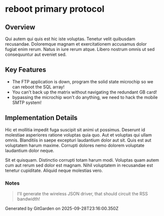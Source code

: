 # reboot primary protocol

## Overview
Qui autem qui quis est hic iste voluptas. Tenetur velit quibusdam recusandae. Doloremque magnam et exercitationem accusamus dolor fugiat enim rerum. Natus in iure rerum atque. Libero nostrum omnis ut sed consequuntur aut eveniet sed.

## Key Features
- The FTP application is down, program the solid state microchip so we can reboot the SQL array!
- You can't back up the matrix without navigating the redundant GB card!
- bypassing the microchip won't do anything, we need to hack the mobile SMTP system!

## Implementation Details
Hic et mollitia impedit fuga suscipit sit animi ut possimus. Deserunt id molestiae asperiores ratione voluptas quia quo. Aut et voluptas qui ullam omnis. Blanditiis in saepe excepturi laudantium dolor aut sit. Quis est aut voluptatem harum maxime. Corrupti dolores nemo dolorem voluptate laudantium dolor neque.
 Sit et quisquam. Distinctio corrupti totam harum modi. Voluptas quam autem cum aut rerum sed dolor est magnam. Nihil voluptatem in recusandae est tenetur cupiditate. Aliquid neque molestias vero.

### Notes
> I'll generate the wireless JSON driver, that should circuit the RSS bandwidth!

Generated by GitGarden on 2025-09-28T23:16:00.350Z
